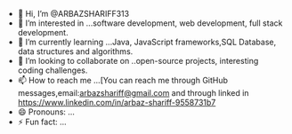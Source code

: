 - 👋 Hi, I’m @ARBAZSHARIFF313
- 👀 I’m interested in ...software development, web development, full stack development.
- 🌱 I’m currently learning ...Java, JavaScript frameworks,SQL Database, data structures and algorithms.
- 💞️ I’m looking to collaborate on ..open-source projects, interesting coding challenges.
- 📫 How to reach me ...[You can reach me through GitHub messages,email:arbazshariff@gmail.com and through linked in https://www.linkedin.com/in/arbaz-shariff-9558731b7
- 😄 Pronouns: ...
- ⚡ Fun fact: ...

<!---
ARBAZSHARIFF313/ARBAZSHARIFF313 is a ✨ special ✨ repository because its `README.md` (this file) appears on your GitHub profile.
You can click the Preview link to take a look at your changes.
--->
